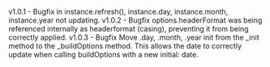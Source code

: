 v1.0.1 - Bugfix in instance.refresh(), instance.day, instance.month, instance.year not updating.
v1.0.2 - Bugfix options.headerFormat was being referenced internally as headerformat (casing), preventing it from being correctly applied.
v1.0.3 - Bugfix Move .day, .month, .year init from the _init method to the _buildOptions method. This allows the date to correctly update when calling buildOptions with a new initial: date. 
